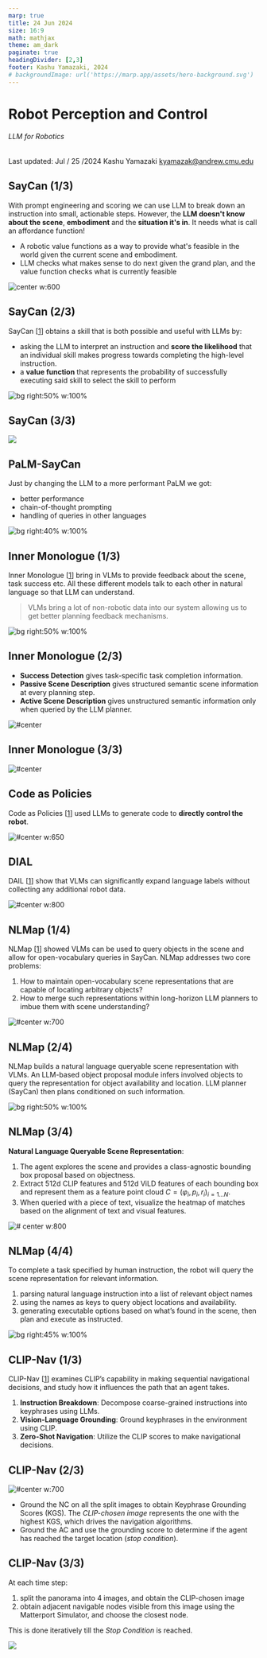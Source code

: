 ```yaml
---
marp: true
title: 24 Jun 2024
size: 16:9
math: mathjax
theme: am_dark
paginate: true
headingDivider: [2,3]
footer: Kashu Yamazaki, 2024
# backgroundImage: url('https://marp.app/assets/hero-background.svg')
---
```


<!-- _class: cover_b -->
<!-- _header: "" -->
<!-- _footer: "" -->
<!-- _paginate: "" -->
<!-- _backgroundImage: url('https://marp.app/assets/hero-background.svg') -->

# Robot Perception and Control

###### LLM for Robotics

Last updated: Jul / 25 /2024
Kashu Yamazaki
kyamazak@andrew.cmu.edu


## SayCan (1/3)

With prompt engineering and scoring we can use LLM to break down an instruction into small, actionable steps. However, the **LLM doesn't know about the scene**, **embodiment** and the **situation it's in**. It needs what is call an affordance function!
- A robotic value functions as a way to provide what's feasible in the world given the current scene and embodiment.
- LLM checks what makes sense to do next given the grand plan, and the value function checks what is currently feasible

![center w:600](img/saycan-llm.gif)

## SayCan (2/3)

SayCan [[1](https://say-can.github.io/)] obtains a skill that is both possible and useful with LLMs by:
- asking the LLM to interpret an instruction and **score the likelihood** that an individual skill makes progress towards completing the high-level instruction. 
- a **value function** that represents the probability of successfully executing said skill to select the skill to perform
<!-- ---
# SayCan -->

![bg right:50% w:100%](img/saycan.png)


## SayCan (3/3)

![](img/saycan_qualitative_1.png)


## PaLM-SayCan

Just by changing the LLM to a more performant PaLM we got:
- better performance
- chain-of-thought prompting
- handling of queries in other languages

![bg right:40% w:100%](img/palm_saycan.png)


## Inner Monologue (1/3)

Inner Monologue [[1](https://innermonologue.github.io/)] bring in VLMs to provide feedback about the scene, task success etc.
All these different models talk to each other in natural language so that LLM can understand.

> VLMs bring a lot of non-robotic data into our system allowing us to get better planning feedback mechanisms. 
<!-- With better VLMs, our system can continue to get better without any new robotic data. -->

![bg right:50% w:100%](img/inner_monologue.png)


## Inner Monologue (2/3)
- **Success Detection** gives task-specific task completion information.
- **Passive Scene Description** gives structured semantic scene information at every planning step.
- **Active Scene Description** gives unstructured semantic information only when queried by the LLM planner.

![#center](img/inner_monologue_feedbacks.png)


## Inner Monologue (3/3)

![#center](img/inner_monologue_results.png)


## Code as Policies

Code as Policies [[1](https://code-as-policies.github.io/)] used LLMs to generate code to **directly control the robot**. 

![#center w:650](img/policy_as_code.png)


## DIAL

DAIL [[1](https://instructionaugmentation.github.io/)] show that VLMs can significantly expand language labels without collecting any additional robot data. 

![#center w:800](img/dial.png)


## NLMap (1/4)

NLMap [[1](http://nlmap-saycan.github.io)] showed VLMs can be used to query objects in the scene and allow for open-vocabulary queries in SayCan. NLMap addresses two core problems:
1. How to maintain open-vocabulary scene representations that are capable of locating arbitrary objects?
1. How to merge such representations within long-horizon LLM planners to imbue them with scene understanding?

![#center w:700](img/nlmap.jpg)


## NLMap (2/4)

NLMap builds a natural language queryable scene representation with VLMs. An LLM-based object proposal module infers involved objects to query the representation for object availability and location. LLM planner (SayCan) then plans conditioned on such information.  

![bg right:50% w:100%](img/nlmap_overall.jpg)


## NLMap (3/4)

**Natural Language Queryable Scene Representation**: 
1. The agent explores the scene and provides a class-agnostic bounding box proposal based on objectness. 
1. Extract 512d CLIP features and 512d ViLD features of each bounding box and represent them as a feature point cloud $C ={(φ_i,p_i,r_i)}_{i=1...N}$. 
1. When queried with a piece of text, visualize the heatmap of matches based on the alignment of text and visual features.
<!-- > Note that we can query with a single object name, or object families, such as “snack” or “fruit”. -->

![# center w:800](img/nlmap_queryable_scene_rep.png)


## NLMap (4/4)
To complete a task specified by human instruction, the robot will query the scene representation for relevant information. 
1. parsing natural language instruction into a list of relevant object names
1. using the names as keys to query object locations and availability. 
1. generating executable options based on what’s found in the scene, then plan and execute as instructed.

![bg right:45% w:100%](img/nlmap_algo.png)


## CLIP-Nav (1/3)

CLIP-Nav [[1](https://arxiv.org/pdf/2211.16649.pdf)] examines CLIP’s capability in making sequential navigational decisions, and study how it influences the path that an agent takes.

1. **Instruction Breakdown**: Decompose coarse-grained instructions into keyphrases using LLMs.
1. **Vision-Language Grounding**: Ground keyphrases in the environment using CLIP.
1. **Zero-Shot Navigation**: Utilize the CLIP scores to make navigational decisions.

## CLIP-Nav (2/3)

![#center w:700](img/clip_nav.png)

- Ground the NC on all the split images to obtain Keyphrase Grounding Scores (KGS). The *CLIP-chosen image* represents the one with the highest KGS, which drives the navigation algorithms. 
- Ground the AC and use the grounding score to determine if the agent has reached the target location (*stop condition*).


## CLIP-Nav (3/3)

<!-- _class: cols-2 -->

<div class="ldiv">

At each time step:
1. split the panorama into 4 images, and obtain the CLIP-chosen image 
1. obtain adjacent navigable nodes visible from this image using the Matterport Simulator, and choose the closest node. 

This is done iteratively till the *Stop Condition* is reached.

</div>
<div class="rdiv">

![](img/clip_nav_overall.png)

</div>